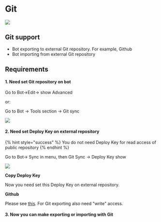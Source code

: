 # Git

![](<../.gitbook/assets/image (93).png>)

## Git support

* Bot exporting to external Git repository. For example, Github
* Bot importing from external Git repository

## Requirements

#### 1. Need set Git repository on bot

Go to Bot->Edit-> show Advanced&#x20;

or:

Go to Bot -> Tools section -> Git sync

![](<../.gitbook/assets/image (2).png>)

#### 2. Need set Deploy Key on external repository

{% hint style="success" %}
You do not need Deploy Key for read access of public repository&#x20;
{% endhint %}

Go to Bot-> Sync in menu, then Git Sync -> Deploy Key show

![](<../.gitbook/assets/image (47).png>)

**Copy Deploy Key**

Now you need set this Deploy Key on external repository.

**Github**

Please see [this](https://developer.github.com/v3/guides/managing-deploy-keys/#deploy-keys). For Git exporting also need "write" access.

#### 3. Now you can make exporting or importing with Git
